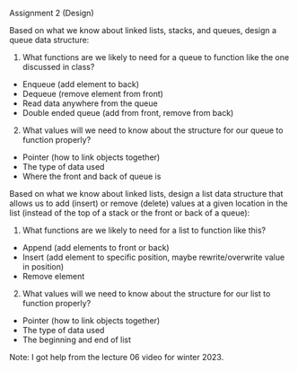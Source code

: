 Assignment 2 (Design)

Based on what we know about linked lists, stacks, and queues, design a queue data structure:

1) What functions are we likely to need for a queue to function like the one discussed in class?
- Enqueue (add element to back)
- Dequeue (remove element from front)
- Read data anywhere from the queue
- Double ended queue (add from front, remove from back)
2) What values will we need to know about the structure for our queue to function properly?
- Pointer (how to link objects together)
- The type of data used
- Where the front and back of queue is

Based on what we know about linked lists, design a list data structure that allows us to add (insert) or remove (delete) values at a given location in the list (instead of the top of a stack or the front or back of a queue):

1) What functions are we likely to need for a list to function like this?
- Append (add elements to front or back)
- Insert (add element to specific position, maybe rewrite/overwrite value in position)
- Remove element 
2) What values will we need to know about the structure for our list to function properly?
- Pointer (how to link objects together)
- The type of data used
- The beginning and end of list


Note: I got help from the lecture 06 video for winter 2023.